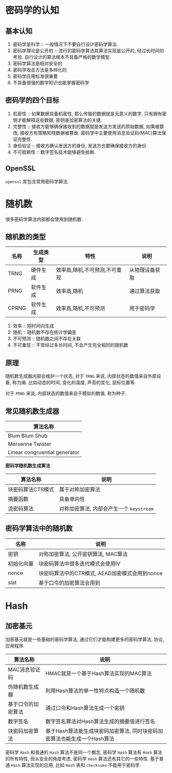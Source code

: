# 密码学的认知

## 基本认知

1. 密码学是科学 :: 一般情况下不要自行设计密码学算法.
2. 密码学理论是公开的 :: 流行的密码学算法其算法实现是公开的, 经过长时间的考验. 自行设计的算法根本不具备严格的数学模型.
3. 密码学算法是相对安全的
4. 密码学攻击方法是多样化的
5. 密码学应用标准很重要
6. 不具备很强的数学知识也能掌握密码学

## 密码学的四个目标

1. 机密性 :: 如果数据具备机密性, 那么传输的数据就是无意义的数字, 只有拥有密钥才能解释这些数据, 密钥是加密算法的关键.
2. 完整性 :: 接收方能够确保接收到的数据就是发送方发送的原始数据, 如果被篡改, 接收方有策略知晓数据被篡改. 密码学中主要使用消息验证码(MAC)算法保证完整性.
3. 身份验证 :: 接收方确认发送方的身份, 发送方也要确保接收方的身份.
4. 不可抵赖性 :: 数字签名技术能够避免抵赖.

## OpenSSL

`openssl` 库包含常用密码学算法.

# 随机数

很多密码学算法内部都会使用到随机数.

## 随机数的类型

| 名称 | 生成类型 | 特性 | 说明 |
| --- | --- | --- | --- |
| TRNG | 硬件生成 | 效率高,随机,不可预测,不可重现 | 从物理设备获取 |
| PRNG | 软件生成 | 效率高,随机 | 通过算法获取 |
| CPRNG | 软件生成 | 效率高,随机,不可预测 | 用于密码学 |
1. 效率 :: 短时间内生成
2. 随机 :: 随机数不存在统计学偏差
3. 不可预测 :: 随机数之间不存在关联
4. 不可重现 :: 不管经过多长时间, 不会产生完全相同的随机数

## 原理

随机数生成器内部会维护一个状态, 对于 `TRNG` 来说, 内部状态的数值来自外部设备, 称为熵. 比如动态的时间, 变化的温度, 声音的变化, 鼠标位置等.

对于 `PRNG` 来说, 内部状态的数值来自于模拟的数值, 称为种子.

## 常见随机数生成器

| 算法名称 |
| --- |
| Blum Blum Shub |
| Mersenne Twister |
| Linear congruential generator |


**密码学随机数生成算法**

| 算法名称 | 说明 |
| --- | --- |
| 块密码算法CTR模式 | 属于对称加密算法 |
| 摘要函数 | 具备单向性 |
| 流密码算法 | 对称加密算法, 内部会产生一个 `keystream` |

## 密码学算法中的随机数

| 名称 | 说明 |
| --- | --- |
| 密钥 | 对称加密算法, 公开密钥算法, MAC算法 |
| 初始化向量 | 块密码算法中很多迭代模式会使用IV |
| nonce | 块密码算法中的CTR模式, AEAD加密模式会用到nonce |
| slat | 基于口令的加密算法会用到 |

# Hash

## 加密基元

加密基元就是一些基础的密码学算法, 通过它们才能构建更多的密码学算法, 协议, 应用程序.

| 算法名称 | 说明 |
| --- | --- |
| MAC消息验证码 | HMAC就是一个基于Hash算法实现的MAC算法 |
| 伪随机数生成器 | 利用Hash算法的单一性特点构造一个随机数 |
| 基于口令的加密算法 | 通过口令和Hash算法生成一个密钥 |
| 数字签名 | 数字签名算法对Hash算法生成的摘要值进行签名 |
| 块密码加密算法 | 基于Hash算法能生成块密码加密算法, 同时块密码加密算法也能生成一个Hash算法 |
密码学 `Hash` 和普通的 `Hash` 算法不是同一个概念, 密码学 `Hash` 算法有 `Hash` 算法的所有特性, 但从安全的角度考虑, 密码学 `Hash` 算法还有其它的一些特性. 基于普通 `Hash` 算法实现的应用, 比如 `Hash` 表和 `checksums` 不能用于密码学.

